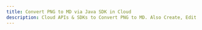 ---title: Convert PNG to MD via Java SDK in Clouddescription: Cloud APIs & SDKs to Convert PNG to MD. Also Create, Edit & Render Microsoft Word & OpenOffice documents in the Cloud.---